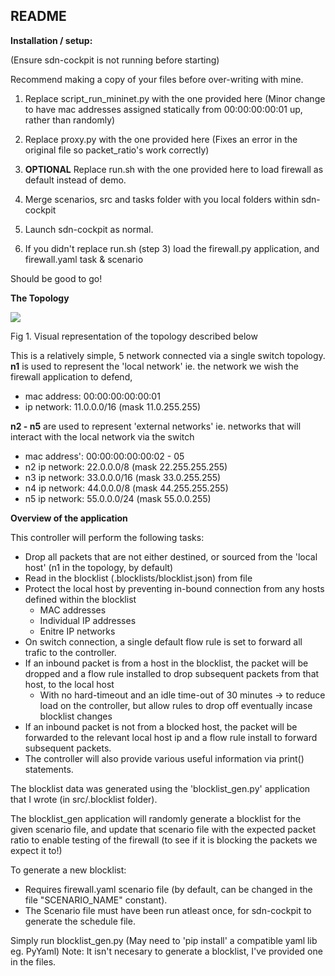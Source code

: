 ## README ##

**Installation / setup:**

(Ensure sdn-cockpit is not running before starting)

Recommend making a copy of your files before over-writing with mine.

1. Replace script_run_mininet.py with the one provided here
	(Minor change to have mac addresses assigned statically from 00:00:00:00:01 up, rather than randomly)

2. Replace proxy.py with the one provided here
	(Fixes an error in the original file so packet_ratio's work correctly)

3. **OPTIONAL** Replace run.sh with the one provided here to load firewall as default instead of demo.

4. Merge scenarios, src and tasks folder with you local folders within sdn-cockpit

5. Launch sdn-cockpit as normal.

6. If you didn't replace run.sh (step 3) load the firewall.py application, and firewall.yaml task & scenario

Should be good to go!

**The Topology**

<img src="https://gitlab2.eeecs.qub.ac.uk/40315028/csc7078-project-andrewpickard/raw/master/imgs/Topology.png" />

Fig 1. Visual representation of the topology described below

This is a relatively simple, 5 network connected via a single switch topology.
**n1** is used to represent the 'local network' ie. the network we wish the firewall application to defend,
- mac address: 00:00:00:00:00:01
- ip network: 11.0.0.0/16 (mask 11.0.255.255)

**n2 - n5** are used to represent 'external networks' ie. networks that will interact with the local network via the switch
- mac address': 00:00:00:00:00:02 - 05
- n2 ip network: 22.0.0.0/8 (mask 22.255.255.255)
- n3 ip network: 33.0.0.0/16 (mask 33.0.255.255)
- n4 ip network: 44.0.0.0/8 (mask 44.255.255.255)
- n5 ip network: 55.0.0.0/24 (mask 55.0.0.255)

**Overview of the application**

This controller will perform the following tasks:
- Drop all packets that are not either destined, or sourced from the 'local host' (n1 in the topology, by default)
- Read in the blocklist (.blocklists/blocklist.json) from file
- Protect the local host by preventing in-bound connection from any hosts defined within the blocklist
	- MAC addresses
	- Individual IP addresses
	- Enitre IP networks
- On switch connection, a single default flow rule is set to forward all trafic to the controller.
- If an inbound packet is from a host in the blocklist, the packet will be dropped and a flow rule installed to drop subsequent packets from that host, to the local host
	- With no hard-timeout and an idle time-out of 30 minutes -> to reduce load on the controller, but allow rules to drop off eventually incase blocklist changes
- If an inbound packet is not from a blocked host, the packet will be forwarded to the relevant local host ip and a flow rule install to forward subsequent packets.
- The controller will also provide various useful information via print() statements.

The blocklist data was generated using the 'blocklist_gen.py' application that I wrote (in src/.blocklist folder).

The blocklist_gen application will randomly generate a blocklist for the given scenario file, and update that 
scenario file with the expected packet ratio to enable testing of the firewall (to see if it is blocking the packets we expect it to!)

To generate a new blocklist:

- Requires firewall.yaml scenario file (by default, can be changed in the file "SCENARIO_NAME" constant).
- The Scenario file must have been run atleast once, for sdn-cockpit to generate the schedule file.

Simply run blocklist_gen.py
(May need to 'pip install' a compatible yaml lib eg. PyYaml)
Note: It isn't necesary to generate a blocklist, I've provided one in the files.

